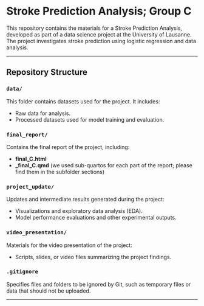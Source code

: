 # Stroke Prediction Analysis; Group C

This repository contains the materials for a Stroke Prediction Analysis, developed as part of a data science project at the University of Lausanne. The project investigates stroke prediction using logistic regression and data analysis.

---

## Repository Structure

### `data/`
This folder contains datasets used for the project. It includes:
- Raw data for analysis.
- Processed datasets used for model training and evaluation.

### `final_report/`
Contains the final report of the project, including:
- **final_C.html**
- **_final_C.qmd** (we used sub-quartos for each part of the report; please find them in the subfolder sections)

### `project_update/`
Updates and intermediate results generated during the project:
- Visualizations and exploratory data analysis (EDA).
- Model performance evaluations and other experimental outputs.

### `video_presentation/`
Materials for the video presentation of the project:
- Scripts, slides, or video files summarizing the project findings.

### `.gitignore`
Specifies files and folders to be ignored by Git, such as temporary files or data that should not be uploaded.

---
